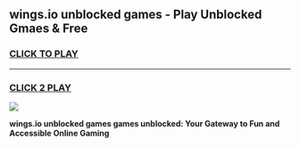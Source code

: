
## wings.io unblocked games - Play Unblocked Gmaes & Free
<h3>
<a href="https://news.freeplayer.one?title=wings.io_unblocked_games&ref=23F">CLICK TO PLAY</a></h3>
<hr>

<h3>
<a href="https://news.freeplayer.one?title=wings.io_unblocked_games&ref=23F">CLICK 2 PLAY</a>
  
</h3>

<a href="https://news.freeplayer.one?title=wings.io_unblocked_games&ref=23F/"><img src="https://clearcache.store/games.png"></a>


**wings.io unblocked games games unblocked: Your Gateway to Fun and Accessible Online Gaming**
